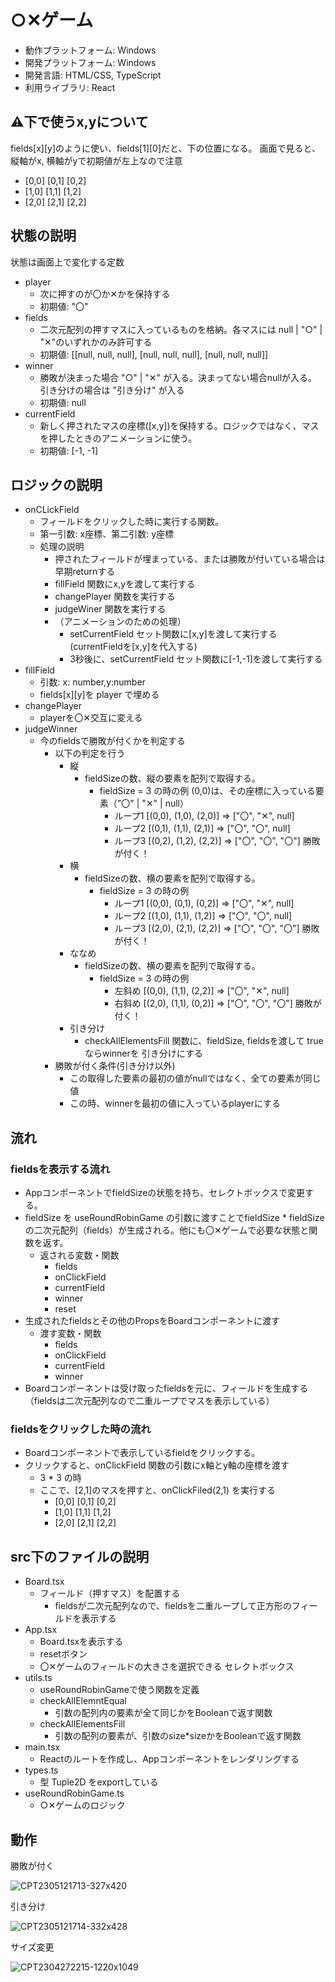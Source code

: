# ○✕ゲーム

- 動作プラットフォーム: Windows
- 開発プラットフォーム: Windows
- 開発言語: HTML/CSS, TypeScript
- 利用ライブラリ: React

## ⚠下で使うx,yについて
fields[x][y]のように使い、fields[1][0]だと、下の位置になる。
画面で見ると、縦軸がx, 横軸がyで初期値が左上なので注意
- [0,0] [0,1] [0,2]
- [1,0] [1,1] [1,2]
- [2,0] [2,1] [2,2]


## 状態の説明
状態は画面上で変化する定数
- player
  - 次に押すのが〇か✕かを保持する
  - 初期値: "〇"
- fields
  - 二次元配列の押すマスに入っているものを格納。各マスには null | "○" | "✕"のいずれかのみ許可する
  - 初期値: [[null, null, null], [null, null, null], [null, null, null]]
- winner
  - 勝敗が決まった場合 "○" | "✕" が入る。決まってない場合nullが入る。引き分けの場合は "引き分け" が入る
  - 初期値: null
- currentField
  - 新しく押されたマスの座標([x,y])を保持する。ロジックではなく、マスを押したときのアニメーションに使う。
  - 初期値: [-1, -1]

## ロジックの説明
- onCLickField
  - フィールドをクリックした時に実行する関数。
  - 第一引数: x座標、第二引数: y座標
  - 処理の説明
    - 押されたフィールドが埋まっている、または勝敗が付いている場合は早期returnする
    - fillField 関数にx,yを渡して実行する
    - changePlayer 関数を実行する
    - judgeWiner 関数を実行する
    - （アニメーションのための処理）
      - setCurrentField セット関数に[x,y]を渡して実行する(currentFieldを[x,y]を代入する)
      - 3秒後に、setCurrentField セット関数に[-1,-1]を渡して実行する
- fillField
  - 引数: x: number,y:number
  - fields[x][y]を player で埋める
- changePlayer
  - playerを〇✕交互に変える
- judgeWinner
  - 今のfieldsで勝敗が付くかを判定する
    - 以下の判定を行う
      - 縦
        - fieldSizeの数、縦の要素を配列で取得する。
          - fieldSize = 3 の時の例 (0,0)は、その座標に入っている要素（"〇" | "✕" | null）
            - ループ1 [(0,0), (1,0), (2,0)] => ["〇", "✕", null]
            - ループ2 [(0,1), (1,1), (2,1)] => ["〇", "〇", null]
            - ループ3 [(0,2), (1,2), (2,2)] => ["〇", "〇", "〇"] 勝敗が付く！
      - 横
        - fieldSizeの数、横の要素を配列で取得する。
          - fieldSize = 3 の時の例 
            - ループ1 [(0,0), (0,1), (0,2)] => ["〇", "✕", null]
            - ループ2 [(1,0), (1,1), (1,2)] => ["〇", "〇", null]
            - ループ3 [(2,0), (2,1), (2,2)] => ["〇", "〇", "〇"] 勝敗が付く！
      - ななめ
        - fieldSizeの数、横の要素を配列で取得する。
          - fieldSize = 3 の時の例 
            - 左斜め [(0,0), (1,1), (2,2)] => ["〇", "✕", null]
            - 右斜め [(2,0), (1,1), (0,2)] => ["〇", "〇", "〇"] 勝敗が付く！
      - 引き分け
        - checkAllElementsFill 関数に、fieldSize, fieldsを渡して true ならwinnerを 引き分けにする
    - 勝敗が付く条件(引き分け以外)
      - この取得した要素の最初の値がnullではなく、全ての要素が同じ値
      - この時、winnerを最初の値に入っているplayerにする

## 流れ

### fieldsを表示する流れ
- AppコンポーネントでfieldSizeの状態を持ち、セレクトボックスで変更する。
- fieldSize を useRoundRobinGame の引数に渡すことでfieldSize * fieldSize の二次元配列（fields）が生成される。他にも〇✕ゲームで必要な状態と関数を返す。
  - 返される変数・関数
    - fields
    - onClickField
    - currentField
    - winner
    - reset
- 生成されたfieldsとその他のPropsをBoardコンポーネントに渡す
  - 渡す変数・関数
    - fields
    - onClickField
    - currentField
    - winner
- Boardコンポーネントは受け取ったfieldsを元に、フィールドを生成する（fieldsは二次元配列なので二重ループでマスを表示している）

### fieldsをクリックした時の流れ
- Boardコンポーネントで表示しているfieldをクリックする。
- クリックすると、onClickField 関数の引数にx軸とy軸の座標を渡す
  - 3 * 3 の時
  - ここで、[2,1]のマスを押すと、onClickFiled(2,1) を実行する
    - [0,0] [0,1] [0,2]
    - [1,0] [1,1] [1,2]
    - [2,0] [2,1] [2,2]


## src下のファイルの説明
- Board.tsx
  - フィールド（押すマス）を配置する
    - fieldsが二次元配列なので、fieldsを二重ループして正方形のフィールドを表示する
- App.tsx
  - Board.tsxを表示する
  - resetボタン
  - 〇✕ゲームのフィールドの大きさを選択できる セレクトボックス
- utils.ts
  - useRoundRobinGameで使う関数を定義
  - checkAllElemntEqual
    - 引数の配列内の要素が全て同じかをBooleanで返す関数
  - checkAllElementsFill
    - 引数の配列の要素が、引数のsize*sizeかをBooleanで返す関数
- main.tsx
  - Reactのルートを作成し、Appコンポーネントをレンダリングする
- types.ts
  - 型 Tuple2D をexportしている
- useRoundRobinGame.ts
  - ○✕ゲームのロジック

## 動作

勝敗が付く

![CPT2305121713-327x420](https://github.com/akiogitgit/round-robin-game/assets/88410576/8f5d821e-7e4a-4742-a83b-a0e9d50c794f)

引き分け

![CPT2305121714-332x428](https://github.com/akiogitgit/round-robin-game/assets/88410576/f739a2b2-7d6c-46a1-89d6-2a8d646ecf84)

サイズ変更

![CPT2304272215-1220x1049](https://github.com/akiogitgit/round-robin-game/assets/88410576/7ef8184a-4e3a-4885-8a19-c6f74660ac25)



